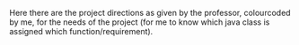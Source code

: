 Here there are the project directions as given by the professor, colourcoded by me, for the needs of the project (for me to know which java class is assigned which function/requirement).
